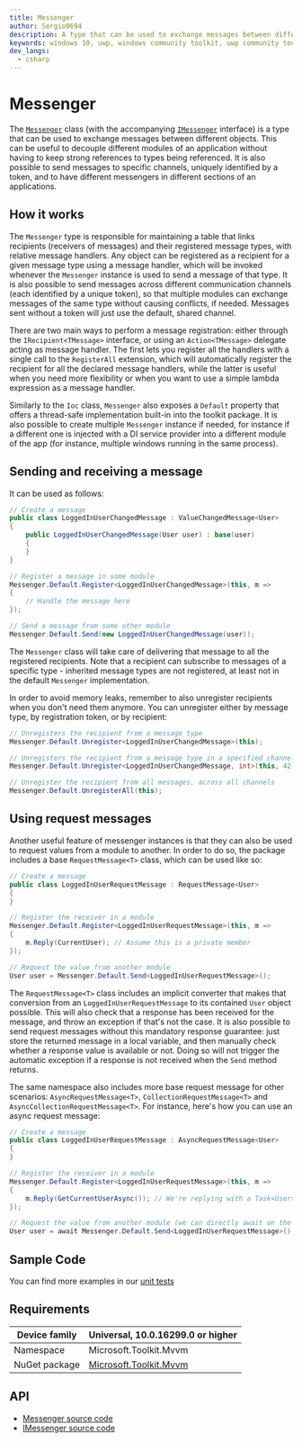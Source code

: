 ```yaml
---
title: Messenger
author: Sergio0694
description: A type that can be used to exchange messages between different objects
keywords: windows 10, uwp, windows community toolkit, uwp community toolkit, uwp toolkit, mvvm, service, messenger, messaging, net core, net standard
dev_langs:
  - csharp
---
```


# Messenger

The [`Messenger`](https://docs.microsoft.com/dotnet/api/microsoft.toolkit.mvvm.Messaging.Messenger) class (with the accompanying [`IMessenger`](https://docs.microsoft.com/dotnet/api/microsoft.toolkit.mvvm.Messaging.IMessenger) interface) is a type that can be used to exchange messages between different objects. This can be useful to decouple different modules of an application without having to keep strong references to types being referenced. It is also possible to send messages to specific channels, uniquely identified by a token, and to have different messengers in different sections of an applications. 

## How it works

The `Messenger` type is responsible for maintaining a table that links recipients (receivers of messages) and their registered message types, with relative message handlers. Any object can be registered as a recipient for a given message type using a message handler, which will be invoked whenever the `Messenger` instance is used to send a message of that type. It is also possible to send messages across different communication channels (each identified by a unique token), so that multiple modules can exchange messages of the same type without causing conflicts, if needed. Messages sent without a token will just use the default, shared channel.

There are two main ways to perform a message registration: either through the `IRecipient<TMessage>` interface, or using an `Action<TMessage>` delegate acting as message handler. The first lets you register all the handlers with a single call to the `RegisterAll` extension, which will automatically register the recipient for all the declared message handlers, while the latter is useful when you need more flexibility or when you want to use a simple lambda expression as a message handler.

Similarly to the `Ioc` class, `Messenger` also exposes a `Default` property that offers a thread-safe implementation built-in into the toolkit package. It is also possible to create multiple `Messenger` instance if needed, for instance if a different one is injected with a DI service provider into a different module of the app (for instance, multiple windows running in the same process).

## Sending and receiving a message

It can be used as follows:

```csharp
// Create a message
public class LoggedInUserChangedMessage : ValueChangedMessage<User>
{
    public LoggedInUserChangedMessage(User user) : base(user)
    {        
    }
}

// Register a message in some module
Messenger.Default.Register<LoggedInUserChangedMessage>(this, m =>
{
    // Handle the message here
});

// Send a message from some other module
Messenger.Default.Send(new LoggedInUserChangedMessage(user));
```

The `Messenger` class will take care of delivering that message to all the registered recipients. Note that a recipient can subscribe to messages of a specific type - inherited message types are not registered, at least not in the default `Messenger` implementation.

In order to avoid memory leaks, remember to also unregister recipients when you don't need them anymore. You can unregister either by message type, by registration token, or by recipient:

```csharp
// Unregisters the recipient from a message type
Messenger.Default.Unregister<LoggedInUserChangedMessage>(this);

// Unregisters the recipient from a message type in a specified channel
Messenger.Default.Unregister<LoggedInUserChangedMessage, int>(this, 42);

// Unregister the recipient from all messages, across all channels
Messenger.Default.UnregisterAll(this);
```

## Using request messages

Another useful feature of messenger instances is that they can also be used to request values from a module to another. In order to do so, the package includes a base `RequestMessage<T>` class, which can be used like so:

```csharp
// Create a message
public class LoggedInUserRequestMessage : RequestMessage<User>
{
}

// Register the receiver in a module
Messenger.Default.Register<LoggedInUserRequestMessage>(this, m =>
{
    m.Reply(CurrentUser); // Assume this is a private member
});

// Request the value from another module
User user = Messenger.Default.Send<LoggedInUserRequestMessage>();
```

The `RequestMessage<T>` class includes an implicit converter that makes that conversion from an `LoggedInUserRequestMessage` to its contained `User` object possible. This will also check that a response has been received for the message, and throw an exception if that's not the case. It is also possible to send request messages without this mandatory response guarantee: just store the returned message in a local variable, and then manually check whether a response value is available or not. Doing so will not trigger the automatic exception if a response is not received when the `Send` method returns.

The same namespace also includes more base request message for other scenarios: `AsyncRequestMessage<T>`, `CollectionRequestMessage<T>` and `AsyncCollectionRequestMessage<T>`. For instance, here's how you can use an async request message:

```csharp
// Create a message
public class LoggedInUserRequestMessage : AsyncRequestMessage<User>
{
}

// Register the receiver in a module
Messenger.Default.Register<LoggedInUserRequestMessage>(this, m =>
{
    m.Reply(GetCurrentUserAsync()); // We're replying with a Task<User>
});

// Request the value from another module (we can directly await on the request)
User user = await Messenger.Default.Send<LoggedInUserRequestMessage>();
```

## Sample Code

You can find more examples in our [unit tests](https://github.com/Microsoft/WindowsCommunityToolkit//blob/master/UnitTests/UnitTests.Shared/Mvvm)

## Requirements

| Device family | Universal, 10.0.16299.0 or higher |
| --- | --- |
| Namespace | Microsoft.Toolkit.Mvvm |
| NuGet package | [Microsoft.Toolkit.Mvvm](https://www.nuget.org/packages/Microsoft.Toolkit.Mvvm/) |

## API

* [Messenger source code](https://github.com/Microsoft/WindowsCommunityToolkit//blob/master/Microsoft.Toolkit.Mvvm/Messaging/Messenger.cs)
* [IMessenger source code](https://github.com/Microsoft/WindowsCommunityToolkit//blob/master/Microsoft.Toolkit.Mvvm/Messaging/IMessenger.cs)
